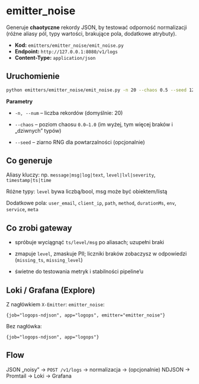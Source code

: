 # emitter_noise

Generuje **chaotyczne** rekordy JSON, by testować odporność normalizacji (różne aliasy pól, typy wartości, brakujące pola, dodatkowe atrybuty).

- **Kod:** `emitters/emitter_noise/emit_noise.py`
- **Endpoint:** `http://127.0.0.1:8080/v1/logs`
- **Content-Type:** `application/json`

## Uruchomienie
```bash
python emitters/emitter_noise/emit_noise.py -n 20 --chaos 0.5 --seed 123
```
**Parametry**

- `-n, --num` – liczba rekordów (domyślnie: 20)

- `--chaos` – poziom chaosu `0.0–1.0` (im wyżej, tym więcej braków i „dziwnych” typów)

- `--seed` – ziarno RNG dla powtarzalności (opcjonalnie)

## Co generuje

Aliasy kluczy: np. `message|msg|log|text`, `level|lvl|severity`, `timestamp|ts|time`

Różne typy: `level` bywa liczbą/bool, msg może być obiektem/listą

Dodatkowe pola: `user_email`, `client_ip`, `path`, `method`, `durationMs`, `env`, `service`, `meta`

## Co zrobi gateway

- spróbuje wyciągnąć `ts/level/msg` po aliasach; uzupełni braki

- zmapuje `level`, zmaskuje PII; liczniki braków zobaczysz w odpowiedzi (`missing_ts`, `missing_level`)

- świetne do testowania metryk i stabilności pipeline’u

## Loki / Grafana (Explore)

Z nagłówkiem `X-Emitter`: `emitter_noise`:
```arduino
{job="logops-ndjson", app="logops", emitter="emitter_noise"}
```
Bez nagłówka:
```arduino
{job="logops-ndjson", app="logops"}
```
## Flow

JSON „noisy” → `POST /v1/logs` → normalizacja → (opcjonalnie) NDJSON → Promtail → Loki → Grafana